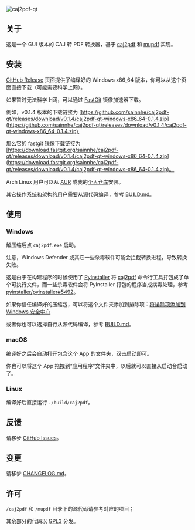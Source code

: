 ![caj2pdf-qt](https://gitlab.com/sainnhe/img/-/raw/master/caj2pdf-qt.png)

## 关于

这是一个 GUI 版本的 CAJ 转 PDF 转换器，基于 [caj2pdf](https://github.com/caj2pdf/caj2pdf) 和 [mupdf](https://mupdf.com) 实现。

## 安装

[GitHub Release](https://github.com/sainnhe/caj2pdf-qt/releases) 页面提供了编译好的 Windows x86_64 版本，你可以从这个页面直接下载（可能需要科学上网）。

如果暂时无法科学上网，可以通过 [FastGit](https://doc.fastgit.org/zh-cn/guide.html#release-%E5%92%8C%E6%BA%90%E7%A0%81%E5%AD%98%E6%A1%A3%E7%9A%84%E4%B8%8B%E8%BD%BD) 镜像加速器下载。

例如，v0.1.4 版本的下载链接为 [https://github.com/sainnhe/caj2pdf-qt/releases/download/v0.1.4/caj2pdf-qt-windows-x86_64-0.1.4.zip](https://github.com/sainnhe/caj2pdf-qt/releases/download/v0.1.4/caj2pdf-qt-windows-x86_64-0.1.4.zip),

那么它的 fastgit 镜像下载链接为 [https://download.fastgit.org/sainnhe/caj2pdf-qt/releases/download/v0.1.4/caj2pdf-qt-windows-x86_64-0.1.4.zip](https://download.fastgit.org/sainnhe/caj2pdf-qt/releases/download/v0.1.4/caj2pdf-qt-windows-x86_64-0.1.4.zip)。

Arch Linux 用户可以从 [AUR](https://aur.archlinux.org/packages/caj2pdf-qt/) 或我的[个人仓库](https://repo.sainnhe.dev/archlinux/)安装。

其它操作系统和架构的用户需要从源代码编译，参考 [BUILD.md](./BUILD.md)。

## 使用

### Windows

解压缩后点 `caj2pdf.exe` 启动。

注意，Windows Defender 或其它一些杀毒软件可能会拦截转换进程，导致转换失败。

这是由于在构建程序的时候使用了 [PyInstaller](https://github.com/pyinstaller/pyinstaller) 将 [caj2pdf](https://github.com/caj2pdf/caj2pdf) 命令行工具打包成了单个可执行文件，而一些杀毒软件会将 PyInstaller 打包的程序当成病毒处理，参考 [pyinstaller/pyinstaller#5492](https://github.com/pyinstaller/pyinstaller/issues/5492)。

如果你信任编译好的压缩包，可以将这个文件夹添加到排除项：[将排除项添加到 Windows 安全中心](https://support.microsoft.com/zh-cn/windows/%E5%B0%86%E6%8E%92%E9%99%A4%E9%A1%B9%E6%B7%BB%E5%8A%A0%E5%88%B0-windows-%E5%AE%89%E5%85%A8%E4%B8%AD%E5%BF%83-811816c0-4dfd-af4a-47e4-c301afe13b26)

或者你也可以选择自行从源代码编译，参考 [BUILD.md](./BUILD.md)。

### macOS

编译好之后会自动打开包含这个 App 的文件夹，双击启动即可。

你也可以将这个 App 拖拽到“应用程序”文件夹中，以后就可以直接从启动台启动了。

### Linux

编译好后直接运行 `./build/caj2pdf`。

## 反馈

请移步 [GitHub Issues](https://github.com/sainnhe/caj2pdf-qt/issues)。

## 变更

请移步 [CHANGELOG.md](./CHANGELOG.md)。

## 许可

`/caj2pdf` 和 `/mupdf` 目录下的源代码请参考对应的项目；

其余部分的代码以 [GPL3](https://github.com/sainnhe/caj2pdf-qt/blob/master/LICENSE) 分发。
